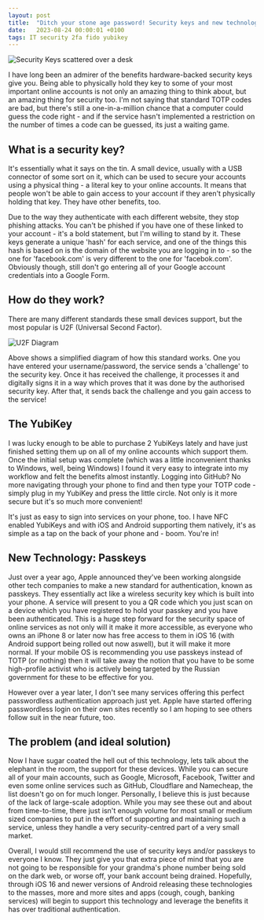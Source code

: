 ```yaml
---
layout: post
title:  "Ditch your stone age password! Security keys and new technology"
date:   2023-08-24 00:00:01 +0100
tags: IT security 2fa fido yubikey
---
```

![Security Keys scattered over a desk](https://cdn.thewirecutter.com/wp-content/media/2021/12/securitykeys-2048px-0S1A8238.jpg?auto=webp&quality=60&crop=1.91:1&width=1200)

I have long been an admirer of the benefits hardware-backed security keys give you. Being able to physically hold they key to some of your most important online accounts is not only an amazing thing to think about, but an amazing thing for security too. I'm not saying that standard TOTP codes are bad, but there's still a one-in-a-million chance that a computer could guess the code right - and if the service hasn't implemented a restriction on the number of times a code can be guessed, its just a waiting game.

## What is a security key?
It's essentially what it says on the tin. A small device, usually with a USB connector of some sort on it, which can be used to secure your accounts using a physical thing - a literal key to your online accounts. It means that people won't be able to gain access to your account if they aren't physically holding that key. They have other benefits, too.

Due to the way they authenticate with each different website, they stop phishing attacks. You can't be phished if you have one of these linked to your account - it's a bold statement, but I'm willing to stand by it. These keys generate a unique 'hash' for each service, and one of the things this hash is based on is the domain of the website you are logging in to - so the one for 'facebook.com' is very different to the one for 'facebok.com'. Obviously though, still don't go entering all of your Google account credentials into a Google Form.

## How do they work?
There are many different standards these small devices support, but the most popular is U2F (Universal Second Factor).

![U2F Diagram](https://images.pingidentity.com/image/upload/f_auto,q_auto,w_auto,c_scale/ping_dam/content/dam/ping-6-2-assets/blogs/2021/0513/FIDO-03.jpg)

Above shows a simplified diagram of how this standard works. One you have entered your username/password, the service sends a 'challenge' to the security key. Once it has received the challenge, it processes it and digitally signs it in a way which proves that it was done by the authorised security key. After that, it sends back the challenge and you gain access to the service!

## The YubiKey
I was lucky enough to be able to purchase 2 YubiKeys lately and have just finished setting them up on all of my online accounts which support them. Once the initial setup was complete (which was a little inconvenient thanks to Windows, well, being Windows) I found it very easy to integrate into my workflow and felt the benefits almost instantly. Logging into GitHub? No more navigating through your phone to find and then type your TOTP code - simply plug in my YubiKey and press the little circle. Not only is it more secure but it's so much more convenient!

It's just as easy to sign into services on your phone, too. I have NFC enabled YubiKeys and with iOS and Android supporting them natively, it's as simple as a tap on the back of your phone and - boom. You're in!

## New Technology: Passkeys
Just over a year ago, Apple announced they've been working alongside other tech companies to make a new standard for authentication, known as passkeys. They essentially act like a wireless security key which is built into your phone. A service will present to you a QR code which you just scan on a device which you have registered to hold your passkey and you have been authenticated. This is a huge step forward for the security space of online services as not only will it make it more accessible, as everyone who owns an iPhone 8 or later now has free access to them in iOS 16 (with Android support being rolled out now aswell), but it will make it more normal. If your mobile OS is recommending you use passkeys instead of TOTP (or nothing) then it will take away the notion that you have to be some high-profile activist who is actively being targeted by the Russian government for these to be effective for you.

However over a year later, I don't see many services offering this perfect passwordless authentication approach just yet. Apple have started offering passwordless login on their own sites recently so I am hoping to see others follow suit in the near future, too.

## The problem (and ideal solution)
Now I have sugar coated the hell out of this technology, lets talk about the elephant in the room, the support for these devices. While you can secure all of your main accounts, such as Google, Microsoft, Facebook, Twitter and even some online services such as GitHub, Cloudflare and Namecheap, the list doesn't go on for much longer. Personally, I believe this is just because of the lack of large-scale adoption. While you may see these out and about from time-to-time, there just isn't enough volume for most small or medium sized companies to put in the effort of supporting and maintaining such a service, unless they handle a very security-centred part of a very small market.

Overall, I would still recommend the use of security keys and/or passkeys to everyone I know. They just give you that extra piece of mind that you are not going to be responsible for your grandma's phone number being sold on the dark web, or worse off, your bank account being drained. Hopefully, through iOS 16 and newer versions of Android releasing these technologies to the masses, more and more sites and apps (cough, cough, banking services) will begin to support this technology and leverage the benefits it has over traditional authentication.
